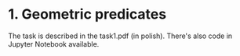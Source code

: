 # 1. Geometric predicates

The task is described in the task1.pdf (in polish). There's also code in Jupyter Notebook available.
